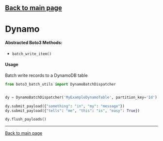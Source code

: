[Back to main page](https://g-farrow.github.io/boto3_batch_utils)
---------------------------

# Dynamo
#### Abstracted Boto3 Methods:
* `batch_write_item()`

#### Usage
Batch write records to a DynamoDB table
```python
from boto3_batch_utils import DynamoBatchDispatcher


dy = DynamoBatchDispatcher('MyExampleDynamoTable', partition_key='Id')

dy.submit_payload({"something": "in", "my": "message"})
dy.submit_payload({"tells": "me", "this": "is", "easy": True})

dy.flush_payloads()
```

---------------------------
[Back to main page](https://g-farrow.github.io/boto3_batch_utils)